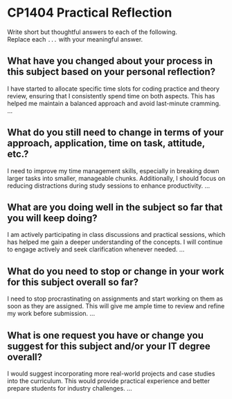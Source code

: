 # CP1404 Practical Reflection

Write short but thoughtful answers to each of the following.  
Replace each `...` with your meaningful answer.

## What have you changed about your process in this subject based on your personal reflection?
I have started to allocate specific time slots for coding practice and theory review, ensuring that I consistently spend time on both aspects. This has helped me maintain a balanced approach and avoid last-minute cramming.
...

## What do you still need to change in terms of your approach, application, time on task, attitude, etc.?
I need to improve my time management skills, especially in breaking down larger tasks into smaller, manageable chunks. Additionally, I should focus on reducing distractions during study sessions to enhance productivity.
...

## What are you doing well in the subject so far that you will keep doing?
I am actively participating in class discussions and practical sessions, which has helped me gain a deeper understanding of the concepts. I will continue to engage actively and seek clarification whenever needed.
...

## What do you need to stop or change in your work for this subject overall so far?
I need to stop procrastinating on assignments and start working on them as soon as they are assigned. This will give me ample time to review and refine my work before submission.
...

## What is one request you have or change you suggest for this subject and/or your IT degree overall?
I would suggest incorporating more real-world projects and case studies into the curriculum. This would provide practical experience and better prepare students for industry challenges.
...

